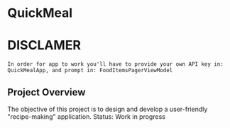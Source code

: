 # QuickMeal
# DISCLAMER
```
In order for app to work you'll have to provide your own API key in: QuickMealApp, and prompt in: FoodItemsPagerViewModel

```
## Project Overview

The objective of this project is to design and develop a user-friendly "recipe-making" application.
Status: Work in progress
